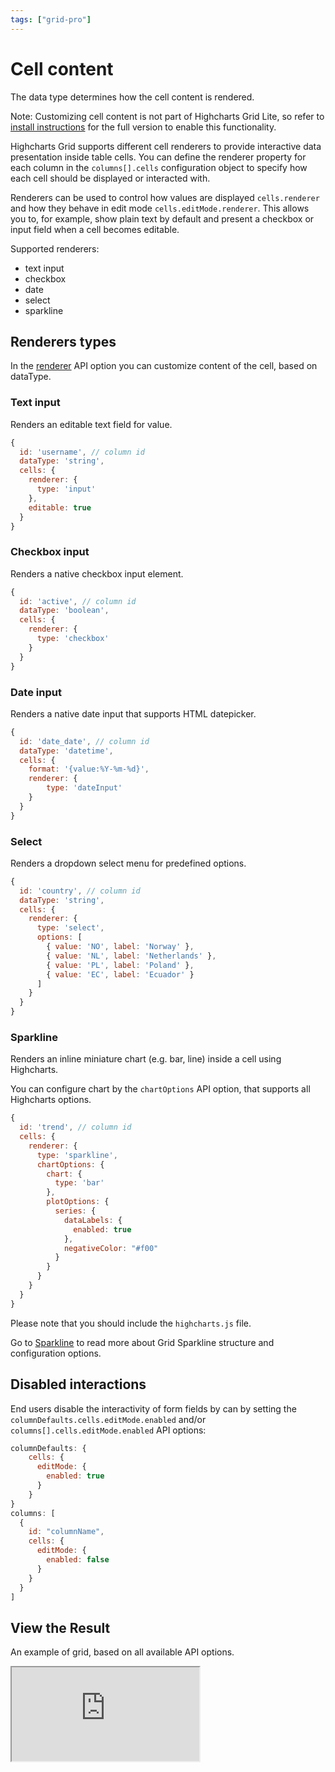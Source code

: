 ```yaml
---
tags: ["grid-pro"]
---
```


# Cell content

The data type determines how the cell content is rendered.

Note: Customizing cell content is not part of Highcharts Grid Lite, so refer to [install instructions](https://www.highcharts.com/docs/dashboards/grid-standalone) for the full version to enable this functionality.

Highcharts Grid supports different cell renderers to provide interactive data presentation inside table cells. You can define the renderer property for each column in the `columns[].cells` configuration object to specify how each cell should be displayed or interacted with.

Renderers can be used to control how values are displayed `cells.renderer` and how they behave in edit mode `cells.editMode.renderer`. This allows you to, for example, show plain text by default and present a checkbox or input field when a cell becomes editable.

Supported renderers:
* text input
* checkbox
* date
* select
* sparkline

## Renderers types

In the [renderer](https://api.highcharts.com/dashboards/#interfaces/Grid_Options.ColumnOptions#renderer) API option you can customize content of the cell, based on dataType.

### Text input
Renders an editable text field for value.

```js
{
  id: 'username', // column id
  dataType: 'string',
  cells: {
    renderer: {
      type: 'input'
    },
    editable: true
  }
}
```

### Checkbox input
Renders a native checkbox input element.

```js
{
  id: 'active', // column id
  dataType: 'boolean',
  cells: {
    renderer: {
      type: 'checkbox'
    }
  }
}
```

### Date input
Renders a native date input that supports HTML datepicker.

```js
{
  id: 'date_date', // column id
  dataType: 'datetime',
  cells: {
    format: '{value:%Y-%m-%d}',
    renderer: {
        type: 'dateInput'
    }
  }
}
```

### Select
Renders a dropdown select menu for predefined options.

```js
{
  id: 'country', // column id
  dataType: 'string',
  cells: {
    renderer: {
      type: 'select',
      options: [
        { value: 'NO', label: 'Norway' },
        { value: 'NL', label: 'Netherlands' },
        { value: 'PL', label: 'Poland' },
        { value: 'EC', label: 'Ecuador' }
      ]
    }
  }
}
```

### Sparkline
Renders an inline miniature chart (e.g. bar, line) inside a cell using Highcharts.

You can configure chart by the `chartOptions` API option, that supports all Highcharts options.

```js
{
  id: 'trend', // column id
  cells: {
    renderer: {
      type: 'sparkline',
      chartOptions: {
        chart: {
          type: 'bar'
        },
        plotOptions: {
          series: {
            dataLabels: {
              enabled: true
            },
            negativeColor: "#f00"
          }
        }
      }
    }
  }
}
```

Please note that you should include the `highcharts.js` file.

Go to [Sparkline](https://www.highcharts.com/docs/grid/sparkline) to read more about Grid Sparkline structure and configuration options.

## Disabled interactions 

End users disable the interactivity of form fields by can by setting the `columnDefaults.cells.editMode.enabled` and/or `columns[].cells.editMode.enabled` API options:

```js
columnDefaults: {
    cells: {
      editMode: {
        enabled: true
      }
    }
}
columns: [
  {
    id: "columnName",
    cells: {
      editMode: {
        enabled: false
      }
    }
  }
]
```

## View the Result
An example of grid, based on all available API options.

<iframe src="https://www.highcharts.com/samples/embed/grid-pro/demo/todo-app" allow="fullscreen"></iframe>
